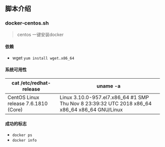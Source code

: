 ## 脚本介绍
### docker-centos.sh
>centos 一键安装docker
#### 依赖
- wget  `yum install wget.x86_64`
#### 系统可用性
|**cat /etc/redhat-release**|**uname -a**|
|--|---|
|CentOS Linux release 7.6.1810 (Core)|Linux 3.10.0-957.el7.x86_64 #1 SMP Thu Nov 8 23:39:32 UTC 2018 x86_64 x86_64 x86_64 GNU/Linux|

#### 成功的标志
-  `docker ps`
- `docker info`